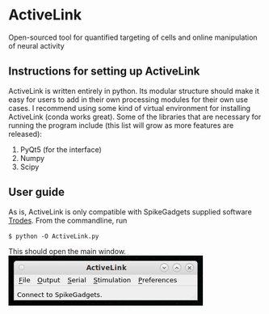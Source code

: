 # ActiveLink
Open-sourced tool for quantified targeting of cells and online manipulation of neural activity

## Instructions for setting up ActiveLink
ActiveLink is written entirely in python. Its modular structure should make it easy for users to add in their own processing modules for their own use cases.
I recommend using some kind of virtual environment for installing ActiveLink (conda works great). Some of the libraries that are necessary for running the program include (this list will grow as more features are released):

1. PyQt5 (for the interface)
2. Numpy
3. Scipy

## User guide
As is, ActiveLink is only compatible with SpikeGadgets supplied software [Trodes](https://spikegadgets.com/trodes/).
From the commandline, run

    $ python -O ActiveLink.py

This should open the main window.
![ActiveLink](OpeningScreen.png)
